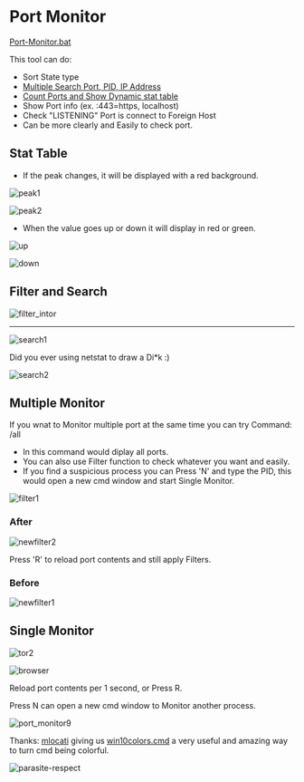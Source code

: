 # Port Monitor

[Port-Monitor.bat](https://github.com/Arkhos69/tool_Port-Monitor.bat/blob/main/tool_Port-Monitor.bat)

This tool can do:

- Sort State type
- [Multiple Search Port, PID, IP Address](#filters)
- [Count Ports and Show Dynamic stat table](#Stat_Table)
- Show Port info (ex. :443=https, localhost)
- Check "LISTENING" Port is connect to Foreign Host
- Can be more clearly and Easily to check port.

<h2 id=Stat_Table>Stat Table</h2>

- If the peak changes, it will be displayed with a red background.

![peak1](https://user-images.githubusercontent.com/98234168/155694854-5e0a5a92-c17e-43d9-a3d3-8bbb6df4d89a.png)

![peak2](https://user-images.githubusercontent.com/98234168/155696430-dc7d421a-36dd-4e56-b107-22e133079cb6.png)

- When the value goes up or down it will display in red or green.

![up](https://user-images.githubusercontent.com/98234168/155784628-db70c940-df9b-43f5-a282-771649039484.png)

![down](https://user-images.githubusercontent.com/98234168/155784652-4f9ba7b0-44c3-4163-91f4-2e70698d03ea.png)

<h2 id=filters>Filter and Search</h2>

![filter_intor](https://user-images.githubusercontent.com/98234168/158621418-8240bb7d-13ac-42ec-a6c9-923a5df7a38d.png)

---
![search1](https://user-images.githubusercontent.com/98234168/159009845-8aee3d19-3ce7-4c11-8d51-44cf791a32f4.png)

Did you ever using netstat to draw a Di*k :)

![search2](https://user-images.githubusercontent.com/98234168/159009912-0c3058d4-7741-4ac0-b524-5b445e131beb.png)

## Multiple Monitor

If you wnat to Monitor multiple port at the same time you can try Command: /all

- In this command would diplay all ports.
- You can also use Filter function to check whatever you want and easily.
- If you find a suspicious process you can Press 'N' and type the PID, this would open a new cmd window and start Single Monitor.

![filter1](https://user-images.githubusercontent.com/98234168/153688237-cf9ef4dd-e098-4e81-9398-2baedb2fa819.png)

### After

![newfilter2](https://user-images.githubusercontent.com/98234168/154867314-eb5f8882-7a6d-4154-ab39-581208bc514a.png)

Press 'R' to reload port contents and still apply Filters.

### Before

![newfilter1](https://user-images.githubusercontent.com/98234168/154867326-ac7c826b-a8c8-4722-9a90-85a30afefc5c.png)

## Single Monitor

![tor2](https://user-images.githubusercontent.com/98234168/154866663-e3f5bfcb-73b6-4fac-a4cb-541fa2d03c78.png)

![browser](https://user-images.githubusercontent.com/98234168/154960072-ca7b7e4f-fd91-48cd-90b5-4b5c2ff72856.png)

Reload port contents per 1 second, or Press R.

Press N can open a new cmd window to Monitor another process.

![port_monitor9](https://user-images.githubusercontent.com/98234168/153104892-17529eb1-7ab1-4f0b-a837-be45e942f2ce.png)

Thanks: [mlocati](https://gist.github.com/mlocati) giving us [win10colors.cmd](https://gist.github.com/mlocati/fdabcaeb8071d5c75a2d51712db24011) a very useful and amazing way to turn cmd being colorful.

![parasite-respect](https://user-images.githubusercontent.com/98234168/153065065-9ac7d784-3db8-4379-8d5d-33e52ba45b47.gif)
